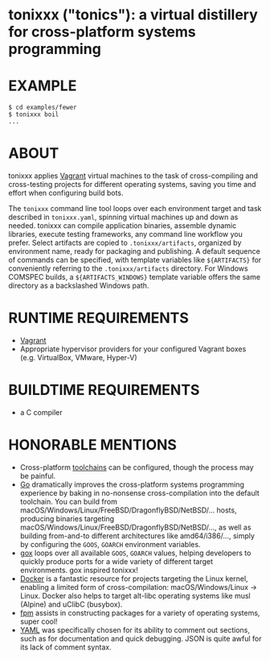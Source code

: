 # tonixxx ("tonics"): a virtual distillery for cross-platform systems programming

# EXAMPLE

```console
$ cd examples/fewer
$ tonixxx boil
...
```

# ABOUT

tonixxx applies [Vagrant](https://www.vagrantup.com/) virtual machines to the task of cross-compiling and cross-testing projects for different operating systems, saving you time and effort when configuring build bots.

The `tonixxx` command line tool loops over each environment target and task described in `tonixxx.yaml`, spinning virtual machines up and down as needed. tonixxx can compile application binaries, assemble dynamic libraries, execute testing frameworks, any command line workflow you prefer. Select artifacts are copied to `.tonixxx/artifacts`, organized by environment name, ready for packaging and publishing. A default sequence of commands can be specified, with template variables like `${ARTIFACTS}` for conveniently referring to the `.tonixxx/artifacts` directory. For Windows COMSPEC builds, a `${ARTIFACTS_WINDOWS}` template variable offers the same directory as a backslashed Windows path.

# RUNTIME REQUIREMENTS

* [Vagrant](https://www.vagrantup.com/)
* Appropriate hypervisor providers for your configured Vagrant boxes (e.g. VirtualBox, VMware, Hyper-V)

# BUILDTIME REQUIREMENTS

* a C compiler

# HONORABLE MENTIONS

* Cross-platform [toolchains](https://elinux.org/Toolchains) can be configured, though the process may be painful.
* [Go](https://golang.org/) dramatically improves the cross-platform systems programming experience by baking in no-nonsense cross-compilation into the default toolchain. You can build from macOS/Windows/Linux/FreeBSD/DragonflyBSD/NetBSD/... hosts, producing binaries targeting macOS/Windows/Linux/FreeBSD/DragonflyBSD/NetBSD/..., as well as building from-and-to different architectures like amd64/i386/..., simply by configuring the `GOOS`, `GOARCH` environment variables.
* [gox](https://github.com/mitchellh/gox) loops over all available `GOOS`, `GOARCH` values, helping developers to quickly produce ports for a wide variety of different target environments. gox inspired tonixxx!
* [Docker](https://www.docker.com/) is a fantastic resource for projects targeting the Linux kernel, enabling a limited form of cross-compilation: macOS/Windows/Linux -> Linux. Docker also helps to target alt-libc operating systems like musl (Alpine) and uClibC (busybox).
* [fpm](https://github.com/jordansissel/fpm) assists in constructing packages for a variety of operating systems, super cool!
* [YAML](http://yaml.org/) was specifically chosen for its ability to comment out sections, such as for documentation and quick debugging. JSON is quite awful for its lack of comment syntax.
